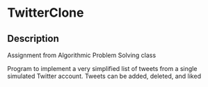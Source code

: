 # TwitterClone
 
## Description

Assignment from Algorithmic Problem Solving class

Program to implement a very simplified list of tweets from a single simulated Twitter account. Tweets can be added, deleted, and liked
